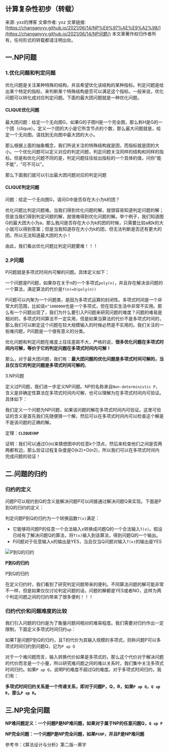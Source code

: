 ## 计算复杂性初步（转载）

来源: yxz的博客
文章作者: yxz
文章链接: [https://changanyyy.github.io/2021/06/14/NP%E9%97%AE%E9%A2%98/](https://changanyyy.github.io/2021/06/14/NP问题/)
本文章著作权归作者所有，任何形式的转载都请注明出处。

## 一.NP问题

### 1.优化问题和判定问题

优化问题是关注某种特殊的结构，并且希望优化该结构的某种指标。判定问题是给出某个特定的指标，来判断某个特殊结构是否可以满足这个指标。一般来说，优化问题可以转化成对应判定问题。下面的最大团问题就是一种优化问题。

#### CLIQUE优化问题

最大团问题：给定一个无向图G，如果G的子图H是一个完全图，那么称H是G的一个团（clique）。定义一个团的大小是它所含节点的个数，那么最大问题就是，给定一个无向图，请找到无向图中最大团的大小。

那么根据上面的抽象概念，我们所说关注的特殊结构就是团，而指标就是团的大小。一个优化问题可以定义对应的判定问题，判定问题关注同样的结构和同样的指标。但是和优化问题不同的是，判定问题往往给出指标的一个具体的值，问你“能不能”，“可不可以”。

那么下面我们就可以引出最大团问题对应的判定问题

#### CLIQUE判定问题

问题：给定一个无向图G，请问G中是否存在大小为k的团？

优化问题比判定问题难。当我们得到优化问题的解，就很容易知道判定问题的解；但是当我们得到判定问题的解，就很难得到优化问题的解。举个例子，我们知道图G的最大团大小为a，那么我问是否存在大小为k的团的时候，只需要比较a和k的大小就可以得到答案；但是当我知道存在大小为k的团，但无法判断是否还有更大的团，所以无法知道最大团的大小！

由此，我们看出优化问题比判定问题要难！！！

### 2.P问题

P问题就是多项式时间内可解的问题。具体定义如下：

一个问题是P问题，如果存在关于n的一个多项式`poly(n)`，并且存在解决该问题的一个算法，满足算法的代价是`f(n)=O(poly(n))`

P问题可以内聚为一个问题类，是因为多项式运算的封闭性。多项式时间是一个非常大的范围，比如说`n^1000000`也是一个多项式，但在现实生活中非常不实用。那么有一个问题出现了，我们为什么要引入P问题来研究问题的难度？问题的难易是相对的，多项式时间算法不一定实用，但是如果当算法的代价不是多项式时间的，那么我们可以断定这个问题在较大规模输入的时候必然是不实用的。我们关注的一些难问题，P问题是一个很有意义的分类。

优化问题和判定问题在难度上往往差距不大，严格的说，**很多优化问题在多项式时间内可解，等价于它的判定问题在多项式时间内可解！**

那么，对于最大团问题，我们有：**最大团问题的优化问题是多项式时间可解的，当且仅当它的判定问题是多项式时间可解的**。

3.NP问题

定义过P问题，我们进一步定义NP问题。NP的名称来自`Non-deterministic P`，含义是非确定性算法在多项式时间内可解，也可以理解为在多项式时间内可验证。具体如下：

我们定义一个问题为NP问题，如果该问题的解在多项式时间内可验证。这里可验证的含义是首先我们先随便猜一个解，然后可以在多项式时间内可以检查这个解是不是该问题的正确的解。

定理：**`CLIQUE∈NP`**

证明：我们可以通过O(n)来猜想图中的任意k个顶点，然后来检查他们之间是否两两都有边，那么验证过程复杂度是O(k2)=O(n2)，所以我们可以在多项式时间内完成问题的验证！

## 二.问题的归约

### 归约的定义

问题P可以规约到Q的含义是解决问题P可以间接通过解决问题Q来实现。下面是P到Q的归约的定义：

判定问题P到Q的归约为一个转换函数`T(x)`满足：

- 它能够将问题P的任意一个合法输入x转换成问题Q的一个合法输入`T(x)`。假设已经有了解决问题Q的算法，将`T(x)`输入到该算法，得到问题Q的一个输出。
- P问题对于任意输入x的输出是YES，当且仅当Q问题对输入`T(x)`的输出是YES

![P到Q的归约](https://changanyyy.github.io/picture/gy.png)

**P到Q的归约**

P到Q的归约

在定义归约时，我们看到了研究判定问题带来的便利。不同算法问题的解可能非常不一样，但是如果仅仅讨论判定问题的话，问题的解都是YES或者NO，这样为两个判定问题之间的归约带来了很多便利！！！

### 归约代价和问题难度的比较

我们引入问题的归约是为了衡量问题间相对的难易程度。我们需要对归约作出一定限制，下面定义多项式时间归约`≤p`：

如果T是问题P到Q的归约，且T的代价为其输入规模的多项式，则称问题P可以多项式时间归约到问题Q，记为`P ≤p Q`

对于一个难问题而言，输入转换代价如果是多项式的，那么这个代价对于解决问题的代价而言是一个小量，所以研究难问题之间的难以关系时，我们集中关注多项式时间归约。如果`P ≤p Q`，说明P的难度不超过Q的难度。对于多项式时间归约，我们有：

**多项式时间归约关系是一个传递关系，即对于问题P，Q，R，如果`P ≤p Q`，`Q ≤p R`，那么`P ≤p R`。**

## 三.NP完全问题

**NP难问题定义：一个问题P是NP难问题，如果对于属于NP的任意问题Q，`Q ≤p P`**

**NP完全问题：一个问题P是NP完全问题，如果`P∈NP`，并且P是NP难问题**

参考书：《算法设计与分析》第二版--黄宇


